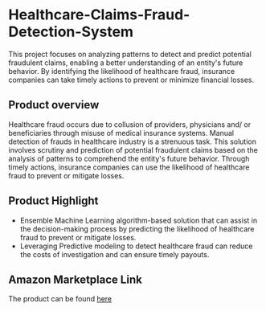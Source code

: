 # Healthcare-Claims-Fraud-Detection-System
This project focuses on analyzing patterns to detect and predict potential fraudulent claims, enabling a better understanding of an entity's future behavior. By identifying the likelihood of healthcare fraud, insurance companies can take timely actions to prevent or minimize financial losses.

## Product overview

Healthcare fraud occurs due to collusion of providers, physicians and/ or beneficiaries through misuse of medical insurance systems. Manual detection of frauds in healthcare industry is a strenuous task. This solution involves scrutiny and prediction of potential fraudulent claims based on the analysis of patterns to comprehend the entity's future behavior. Through timely actions, insurance companies can use the likelihood of healthcare fraud to prevent or mitigate losses.

## Product Highlight 

* Ensemble Machine Learning algorithm-based solution that can assist in the decision-making process by predicting the likelihood of healthcare fraud to prevent or mitigate losses.
* Leveraging Predictive modeling to detect healthcare fraud can reduce the costs of investigation and can ensure timely payouts.

## Amazon Marketplace Link
The product can be found [here](https://aws.amazon.com/marketplace/pp/prodview-psc7x6j4v6mgq)
